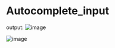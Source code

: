 # Autocomplete_input

output:
![image](https://github.com/user-attachments/assets/9cbed6b4-33f8-45b9-8666-97c999c763eb)

![image](https://github.com/user-attachments/assets/62ddd3d7-d249-40ba-a6fc-3f7a68915970)

